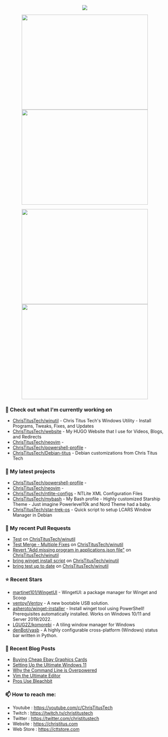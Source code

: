 <p align="center"><a href="https://github.com/anuraghazra/github-readme-stats">
  <img align="center" src="https://github-readme-stats.vercel.app/api?username=ChrisTitusTech&show_icons=true&theme=tokyonight" />
</a></p>

<p align="center"><a href="https://wakatime.com/@christitustech">
  <img align="center" width="400" height="300" src="https://wakatime.com/share/@christitustech/4c17a227-eb23-48c5-a2f1-492e5538842c.svg" />
</a>
<a href="https://wakatime.com/@christitustech">
  <img align="center" width="400" height="300" src="https://wakatime.com/share/@christitustech/57160975-2111-472e-bc92-f390b42053b3.svg" />
</a></p>

<p align="center"><a href="https://wakatime.com/@christitustech">
  <img align="center" width="400" height="300" src="https://wakatime.com/share/@christitustech/b7d6c245-11dd-4802-a2dd-8ff0fd915324.svg" />
</a>
<a href="https://wakatime.com/@christitustech">
  <img align="center" width="400" height="300" src="https://wakatime.com/share/@christitustech/29475f0b-8d50-47b4-aaf5-f96bdcab9d0d.svg" />
</a></p>

### 👷 Check out what I'm currently working on

- [ChrisTitusTech/winutil](https://github.com/ChrisTitusTech/winutil) - Chris Titus Tech&#39;s Windows Utility - Install Programs, Tweaks, Fixes, and Updates
- [ChrisTitusTech/website](https://github.com/ChrisTitusTech/website) - My HUGO Website that I use for Videos, Blogs, and Redirects
- [ChrisTitusTech/neovim](https://github.com/ChrisTitusTech/neovim) - 
- [ChrisTitusTech/powershell-profile](https://github.com/ChrisTitusTech/powershell-profile) - 
- [ChrisTitusTech/Debian-titus](https://github.com/ChrisTitusTech/Debian-titus) - Debian customizations from Chris Titus Tech
### 🌱 My latest projects

- [ChrisTitusTech/powershell-profile](https://github.com/ChrisTitusTech/powershell-profile) - 
- [ChrisTitusTech/neovim](https://github.com/ChrisTitusTech/neovim) - 
- [ChrisTitusTech/ntlite-configs](https://github.com/ChrisTitusTech/ntlite-configs) - NTLite XML Configuration Files
- [ChrisTitusTech/mybash](https://github.com/ChrisTitusTech/mybash) - My Bash profile - Highly customized Starship Theme - Just imagine Powerlevel10k and Nord Theme had a baby.
- [ChrisTitusTech/star-trek-os](https://github.com/ChrisTitusTech/star-trek-os) - Quick script to setup LCARS Window Manager in Debian
### 🔨 My recent Pull Requests

- [Test](https://github.com/ChrisTitusTech/winutil/pull/318) on [ChrisTitusTech/winutil](https://github.com/ChrisTitusTech/winutil)
- [Test Merge - Multiple Fixes](https://github.com/ChrisTitusTech/winutil/pull/317) on [ChrisTitusTech/winutil](https://github.com/ChrisTitusTech/winutil)
- [Revert &#34;Add missing program in applications.json file&#34;](https://github.com/ChrisTitusTech/winutil/pull/316) on [ChrisTitusTech/winutil](https://github.com/ChrisTitusTech/winutil)
- [bring winget install script](https://github.com/ChrisTitusTech/winutil/pull/302) on [ChrisTitusTech/winutil](https://github.com/ChrisTitusTech/winutil)
- [bring test up to date](https://github.com/ChrisTitusTech/winutil/pull/295) on [ChrisTitusTech/winutil](https://github.com/ChrisTitusTech/winutil)
### ⭐ Recent Stars

- [martinet101/WingetUI](https://github.com/martinet101/WingetUI) - WingetUI: a package manager for Winget and Scoop
- [ventoy/Ventoy](https://github.com/ventoy/Ventoy) - A new bootable USB solution.
- [asheroto/winget-installer](https://github.com/asheroto/winget-installer) - Install winget tool using PowerShell! Prerequisites automatically installed. Works on Windows 10/11 and Server 2019/2022.
- [LGUG2Z/komorebi](https://github.com/LGUG2Z/komorebi) - A tiling window manager for Windows
- [denBot/yasb](https://github.com/denBot/yasb) - A highly configurable cross-platform (Windows) status bar written in Python.
### 📰 Recent Blog Posts

- [Buying Cheap Ebay Graphics Cards](https://christitus.com/buying-cheap-ebay-graphics-card/)
- [Setting Up the Ultimate Windows 11](https://christitus.com/setting-up-the-ultimate-windows-11/)
- [Why the Command Line is Overpowered](https://christitus.com/why-the-cli-is-op/)
- [Vim the Ultimate Editor](https://christitus.com/vim-the-ultimate-editor/)
- [Pros Use Bleachbit](https://christitus.com/pros-use-bleachbit/)
### 📫 How to reach me:
  - Youtube   : <https://youtube.com/c/ChrisTitusTech>
  - Twitch    : <https://twitch.tv/christitustech>
  - Twitter   : <https://twitter.com/christitustech>
  - Website   : <https://christitus.com>
  - Web Store : <https://cttstore.com>
